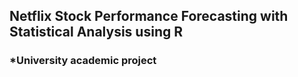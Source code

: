 ## Netflix Stock Performance Forecasting with Statistical Analysis using R 
### *University academic project
